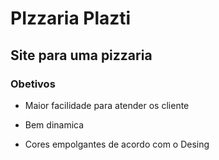 # PIzzaria Plazti

## Site para uma pizzaria

### Obetivos

- Maior facilidade para atender os cliente

- Bem dinamica

- Cores empolgantes de acordo com o Desing
